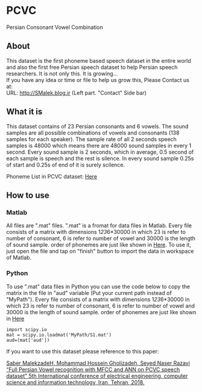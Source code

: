 # PCVC
Persian Consonant Vowel Combination

## About
This dataset is the first phoneme based speech dataset in the entire world and also the first free Persian speech dataset to help Persian speech researchers. It is not only this. It is growing...  
If you have any idea or time or file to help us grow this, Please Contact us at:  
URL: http://SMalek.blog.ir (Left part. "Contact" Side bar)

## What it is
This dataset contains of 23 Persian consonants and 6 vowels. The sound samples are all possible combinations of vowels and consonants (138 samples for each speaker). The sample rate of all 2 seconds speech samples is 48000 which means there are 48000 sound samples in every 1 second. Every sound sample is 2 seconds, which in average, 0.5 second of each sample is speech and the rest is silence. In every sound sample 0.25s of start and 0.25s of end of it is surely scilence.

Phoneme List in PCVC dataset:
[Here](https://github.com/S-Malek/PCVC/blob/master/PhonemeList.JPG)


## How to use
### Matlab
All files are ".mat" files. ".mat" is a fromat for data files in Matlab. Every file consists of a matrix with dimensions 1*23*6*30000 in which 23 is refer to number of consonant, 6 is refer to number of vowel and 30000 is the length of sound sample. order of phonemes are just like shown in [Here](https://github.com/S-Malek/PCVC/blob/master/PhonemeList.JPG). To use it, just open the file and tap on "finish" button to import the data in workspace of Matlab.

### Python
To use ".mat" data files in Python you can use the code below to copy the matrix in the file in "aud" variable (Put your current path instead of "MyPath"). Every file consists of a matrix with dimensions 1*23*6*30000 in which 23 is refer to number of consonant, 6 is refer to number of vowel and 30000 is the length of sound sample. order of phonemes are just like shown in [Here](https://github.com/S-Malek/PCVC/blob/master/PhonemeList.JPG)
```
import scipy.io  
mat = scipy.io.loadmat('MyPath/S1.mat')  
aud=(mat['aud'])
```
If you want to use this dataset please reference to this paper:  

[Saber MalekzadeH, Mohammad Hossein Gholizadeh, Seyed Naser Razavi “Full Persian Vowel recognition with MFCC and ANN on PCVC speech dataset” 5th International conference of electrical engineering, computer science and information technology, Iran, Tehran, 2018.](https://scholar.google.com/citations?user=AVMa3t0AAAAJ&hl=en#d=gs_md_cita-d&p=&u=%2Fcitations%3Fview_op%3Dview_citation%26hl%3Den%26user%3DAVMa3t0AAAAJ%26citation_for_view%3DAVMa3t0AAAAJ%3AIjCSPb-OGe4C%26tzom%3D-270)
